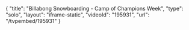 {
    "title": "Billabong Snowboarding - Camp of Champions Week",
    "type": "solo",
    "layout": "iframe-static",
    "videoId": "195931",
    "url": "\/tvpembed\/195931"
}